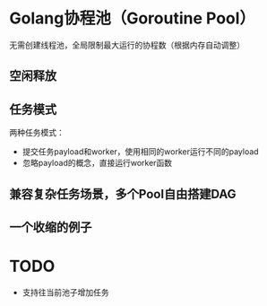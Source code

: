 # Golang协程池（Goroutine Pool）

无需创建线程池，全局限制最大运行的协程数（根据内存自动调整）

## 空闲释放

## 任务模式

两种任务模式：

- 提交任务payload和worker，使用相同的worker运行不同的payload
- 忽略payload的概念，直接运行worker函数

## 兼容复杂任务场景，多个Pool自由搭建DAG

## 一个收缩的例子

# TODO

- 支持往当前池子增加任务 




